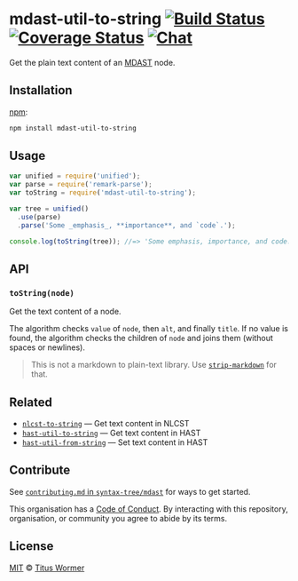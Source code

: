 # mdast-util-to-string [![Build Status][build-badge]][build-status] [![Coverage Status][coverage-badge]][coverage-status] [![Chat][chat-badge]][chat]

Get the plain text content of an [MDAST][] node.

## Installation

[npm][]:

```bash
npm install mdast-util-to-string
```

## Usage

```js
var unified = require('unified');
var parse = require('remark-parse');
var toString = require('mdast-util-to-string');

var tree = unified()
  .use(parse)
  .parse('Some _emphasis_, **importance**, and `code`.');

console.log(toString(tree)); //=> 'Some emphasis, importance, and code.'
```

## API

### `toString(node)`

Get the text content of a node.

The algorithm checks `value` of `node`, then `alt`, and finally `title`.
If no value is found, the algorithm checks the children of `node` and
joins them (without spaces or newlines).

> This is not a markdown to plain-text library.
> Use [`strip-markdown`][strip-markdown] for that.

## Related

*   [`nlcst-to-string`](https://github.com/syntax-tree/nlcst-to-string)
    — Get text content in NLCST
*   [`hast-util-to-string`](https://github.com/wooorm/rehype-minify/tree/master/packages/hast-util-to-string)
    — Get text content in HAST
*   [`hast-util-from-string`](https://github.com/wooorm/rehype-minify/tree/master/packages/hast-util-from-string)
    — Set text content in HAST

## Contribute

See [`contributing.md` in `syntax-tree/mdast`][contributing] for ways to get
started.

This organisation has a [Code of Conduct][coc].  By interacting with this
repository, organisation, or community you agree to abide by its terms.

## License

[MIT][license] © [Titus Wormer][author]

<!-- Definitions -->

[build-badge]: https://img.shields.io/travis/syntax-tree/mdast-util-to-string.svg

[build-status]: https://travis-ci.org/syntax-tree/mdast-util-to-string

[coverage-badge]: https://img.shields.io/codecov/c/github/syntax-tree/mdast-util-to-string.svg

[coverage-status]: https://codecov.io/github/syntax-tree/mdast-util-to-string

[chat-badge]: https://img.shields.io/gitter/room/wooorm/remark.svg

[chat]: https://gitter.im/wooorm/remark

[license]: LICENSE

[author]: http://wooorm.com

[npm]: https://docs.npmjs.com/cli/install

[mdast]: https://github.com/syntax-tree/mdast

[strip-markdown]: https://github.com/wooorm/strip-markdown

[contributing]: https://github.com/syntax-tree/mdast/blob/master/contributing.md

[coc]: https://github.com/syntax-tree/mdast/blob/master/code-of-conduct.md

